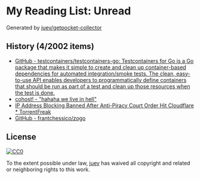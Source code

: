 # My Reading List: Unread

Generated by [juev/getpocket-collector](https://github.com/juev/getpocket-collector)

## History (4/2002 items)

- [GitHub - testcontainers/testcontainers-go: Testcontainers for Go is a Go package that makes it simple to create and clean up container-based dependencies for automated integration/smoke tests. The clean, easy-to-use API enables developers to programmatically define containers that should be run as part of a test and clean up those resources when the test is done.](https://github.com/testcontainers/testcontainers-go)
- [cohost! - "hahaha we live in hell"](https://cohost.org/cathoderaydude/post/2521077-hahaha-we-live-in-he)
- [IP Address Blocking Banned After Anti-Piracy Court Order Hit Cloudflare * TorrentFreak](https://torrentfreak.com/ip-address-blocking-banned-after-anti-piracy-court-order-hit-cloudflare-230811/)
- [GitHub - frantchessico/zogo](https://github.com/frantchessico/zogo)

## License

[![CC0](https://mirrors.creativecommons.org/presskit/buttons/88x31/svg/cc-zero.svg)](https://creativecommons.org/publicdomain/zero/1.0/)

To the extent possible under law, [juev](https://github.com/juev) has waived all copyright and related or neighboring rights to this work.

